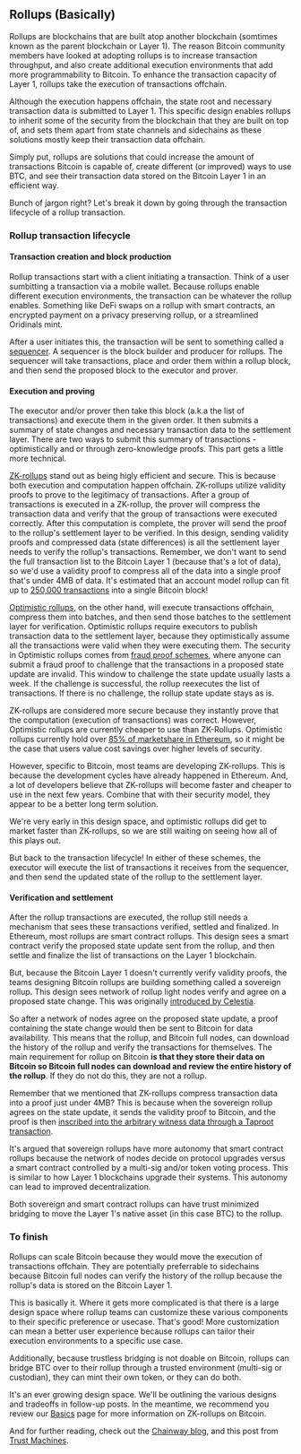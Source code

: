 ## Rollups (Basically)

Rollups are blockchains that are built atop another blockchain (somtimes known as the parent blockchain or Layer 1). The reason Bitcoin community members have looked at adopting rollups is to increase transaction throughput, and also create additional execution environments that add more programmability to Bitcoin. To enhance the transaction capacity of Layer 1, rollups take the execution of transactions offchain.

Although the execution happens offchain, the state root and necessary transaction data is submitted to Layer 1. This specific design enables rollups to inherit some of the security from the blockchain that they are built on top of, and sets them apart from state channels and sidechains as these solutions mostly keep their transaction data offchain.

Simply put, rollups are solutions that could increase the amount of transactions Bitcoin is capable of, create different (or improved) ways to use BTC, and see their transaction data stored on the Bitcoin Layer 1 in an efficient way.

Bunch of jargon right? Let's break it down by going through the transaction lifecycle of a rollup transaction.

### Rollup transaction lifecycle

#### Transaction creation and block production

Rollup transactions start with a client initiating a transaction. Think of a user sumbitting a transaction via a mobile wallet. Because rollups enable different execution environments, the transaction can be whatever the rollup enables. Something like DeFi swaps on a rollup with smart contracts, an encrypted payment on a privacy preserving rollup, or a streamlined Oridinals mint. 

After a user initiates this, the transaction will be sent to something called a [sequencer](https://hackmd.io/@EspressoSystems/EspressoSequencer#A-Rollups-Overview). A sequencer is the block builder and producer for rollups. The sequencer will take transactions, place and order them within a rollup block, and then send the proposed block to the executor and prover.

#### Execution and proving

The executor and/or prover then take this block (a.k.a the list of transactions) and execute them in the given order. It then submits a summary of state changes and necessary transaction data to the settlement layer. There are two ways to submit this summary of transactions - optimistically and or through zero-knowledge proofs. This part gets a little more technical.

[ZK-rollups](https://ethereum.org/en/developers/docs/scaling/zk-rollups/) stand out as being higly efficient and secure. This is because both execution and computation happen offchain. ZK-rollups utilize validity proofs to prove to the legitimacy of transactions. After a group of transactions is executed in a ZK-rollup, the prover will compress the transaction data and verify that the group of transactions were executed correctly. After this computation is complete, the prover will send the proof to the rollup's settlement layer to be verified. In this design, sending validity proofs and compressed data (state differences) is all the settlement layer needs to verify the rollup's transactions. Remember, we don't want to send the full transaction list to the Bitcoin Layer 1 (because that's a lot of data), so we'd use a validity proof to compress all of the data into a single proof that's under 4MB of data. It's estimated that an account model rollup can fit up to [250,000 transactions](https://bitcoinrollups.org/#section-4-scaling-improvements) into a single Bitcoin block!

[Optimistic rollups](https://ethereum.org/en/developers/docs/scaling/optimistic-rollups/), on the other hand, will execute transactions offchain, compress them into batches, and then send those batches to the settlement layer for verification. Optimistic rollups require executors to publish transaction data to the settlement layer, because they optimistically assume all the transactions were valid when they were executing them. The security in Optimistic rollups comes from [fraud proof schemes](https://ethereum.org/en/glossary/#fraud-proof), where anyone can submit a fraud proof to challenge that the transactions in a proposed state update are invalid. This window to challenge the state update usually lasts a week. If the challenge is successful, the rollup reexecutes the list of transactions. If there is no challenge, the rollup state update stays as is.

ZK-rollups are considered more secure because they instantly prove that the computation (execution of transactions) was correct. However, Optimistic rollups are currently cheaper to use than ZK-Rollups. Optimistic rollups currently hold over [85% of marketshare in Ethereum](https://l2beat.com/scaling/summary), so it might be the case that users value cost savings over higher levels of security.

However, specific to Bitcoin, most teams are developing ZK-rollups. This is because the development cycles have already happened in Ethereum. And, a lot of developers believe that ZK-rollups will become faster and cheaper to use in the next few years. Combine that with their security model, they appear to be a better long term solution.

We're very early in this design space, and optimistic rollups did get to market faster than ZK-rollups, so we are still waiting on seeing how all of this plays out.

But back to the transaction lifecycle! In either of these schemes, the executor will execute the list of transactions it receives from the sequencer, and then send the updated state of the rollup to the settlement layer.

#### Verification and settlement

After the rollup transactions are executed, the rollup still needs a mechanism that sees these transactions verified, settled and finalized. In Ethereum, most rollups are smart contract rollups. This design sees a smart contract verify the proposed state update sent from the rollup, and then settle and finalize the list of transactions on the Layer 1 blockchain.

But, because the Bitcoin Layer 1 doesn't currently verify validity proofs, the teams designing Bitcoin rollups are building something called a sovereign rollup. This design sees network of rollup light nodes verify and agree on a proposed state change. This was originally [introduced by Celestia](https://celestia.org/learn/sovereign-rollups/an-introduction/).

So after a network of nodes agree on the proposed state update, a proof containing the state change would then be sent to Bitcoin for data availability. This means that the rollup, and Bitcoin full nodes, can download the history of the rollup and verify the transactions for themselves. The main requirement for rollup on Bitcoin **is that they store their data on Bitcoin so Bitcoin full nodes can download and review the entire history of the rollup**. If they do not do this, they are not a rollup.

Remember that we mentioned that ZK-rollups compress transaction data into a proof just under 4MB? This is because when the sovereign rollup agrees on the state update, it sends the validity proof to Bitcoin, and the proof is then [inscribed into the arbitrary witness data through a Taproot transaction](https://trustmachines.co/glossary/inscriptions/). 

It's argued that sovereign rollups have more autonomy that smart contract rollups because the network of nodes decide on protocol upgrades versus a smart contract controlled by a multi-sig and/or token voting process. This is similar to how Layer 1 blockchains upgrade their systems. This autonomy can lead to improved decentralization.

Both sovereign and smart contract rollups can have trust minimized bridging to move the Layer 1's native asset (in this case BTC) to the rollup.

### To finish

Rollups can scale Bitcoin because they would move the execution of transactions offchain. They are potentially preferrable to sidechains because Bitcoin full nodes can verify the history of the rollup because the rollup's data is stored on the Bitcoin Layer 1. 

This is basically it. Where it gets more complicated is that there is a large design space where rollup teams can customize these various components to their specific preference or usecase. That's good! More customization can mean a better user experience because rollups can tailor their execution environments to a specific use case.

Additionally, because trustless bridging is not doable on Bitcoin, rollups can bridge BTC over to their rollup through a trusted environment (multi-sig or custodian), they can mint their own token, or they can do both.

It's an ever growing design space. We'll be outlining the various designs and tradeoffs in follow-up posts. In the meantime, we recommend you review our [Basics](https://www.bitcoinrollups.io/the-basics) page for more information on ZK-rollups on Bitcoin.

And for further reading, check out the [Chainway blog](https://medium.com/@chainway_xyz), and this post from [Trust Machines](https://trustmachines.co/learn/what-are-rollups-and-how-can-they-work-on-bitcoin/).
